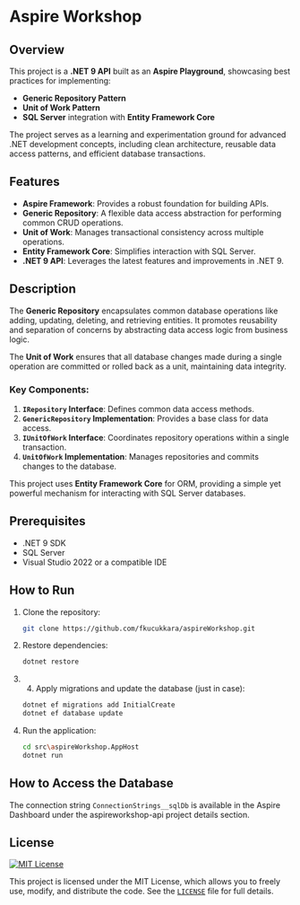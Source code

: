 # Aspire Workshop

## Overview
This project is a **.NET 9 API** built as an **Aspire Playground**, showcasing best practices for implementing:

- **Generic Repository Pattern**
- **Unit of Work Pattern**
- **SQL Server** integration with **Entity Framework Core**

The project serves as a learning and experimentation ground for advanced .NET development concepts, including clean architecture, reusable data access patterns, and efficient database transactions.

## Features
- **Aspire Framework**: Provides a robust foundation for building APIs.
- **Generic Repository**: A flexible data access abstraction for performing common CRUD operations.
- **Unit of Work**: Manages transactional consistency across multiple operations.
- **Entity Framework Core**: Simplifies interaction with SQL Server.
- **.NET 9 API**: Leverages the latest features and improvements in .NET 9.

## Description
The **Generic Repository** encapsulates common database operations like adding, updating, deleting, and retrieving entities. It promotes reusability and separation of concerns by abstracting data access logic from business logic.

The **Unit of Work** ensures that all database changes made during a single operation are committed or rolled back as a unit, maintaining data integrity.

### Key Components:
1. **`IRepository` Interface**: Defines common data access methods.
2. **`GenericRepository` Implementation**: Provides a base class for data access.
3. **`IUnitOfWork` Interface**: Coordinates repository operations within a single transaction.
4. **`UnitOfWork` Implementation**: Manages repositories and commits changes to the database.

This project uses **Entity Framework Core** for ORM, providing a simple yet powerful mechanism for interacting with SQL Server databases.

## Prerequisites
- .NET 9 SDK
- SQL Server
- Visual Studio 2022 or a compatible IDE

## How to Run
1. Clone the repository:
   ```bash
   git clone https://github.com/fkucukkara/aspireWorkshop.git
   ```

3. Restore dependencies:
   ```bash
   dotnet restore
   ```

1. 4. Apply migrations and update the database (just in case):
   ```bash
   dotnet ef migrations add InitialCreate
   dotnet ef database update
   ```

5. Run the application:
   ```bash
   cd src\aspireWorkshop.AppHost
   dotnet run
   ```

## How to Access the Database
The connection string `ConnectionStrings__sqlDb` is available in the Aspire Dashboard under the aspireworkshop-api project details section.

## License
[![MIT License](https://img.shields.io/badge/license-MIT-blue.svg)](LICENSE)

This project is licensed under the MIT License, which allows you to freely use, modify, and distribute the code. See the [`LICENSE`](LICENSE) file for full details.